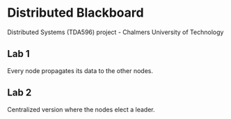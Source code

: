 # Distributed Blackboard

Distributed Systems (TDA596) project - Chalmers University of Technology

## Lab 1
Every node propagates its data to the other nodes.

## Lab 2
Centralized version where the nodes elect a leader.

